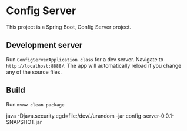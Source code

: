 # Config Server

This project is a Spring Boot, Config Server project.

## Development server

Run `ConfigServerApplication class` for a dev server. Navigate to `http://localhost:8888/`. The app will automatically reload if you change any of the source files.

## Build

Run `mvnw clean package`

java -Djava.security.egd=file:/dev/./urandom -jar config-server-0.0.1-SNAPSHOT.jar
